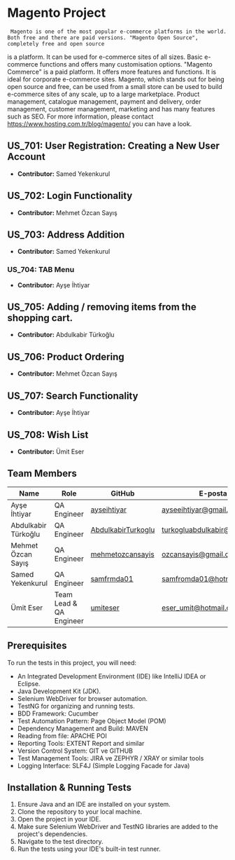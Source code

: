 # Magento Project
     Magento is one of the most popular e-commerce platforms in the world. Both free and there are paid versions. "Magento Open Source", completely free and open source
is a platform. It can be used for e-commerce sites of all sizes. Basic e-commerce functions and offers many customisation options. "Magento Commerce" is a paid platform. It offers more features and functions. It is ideal for corporate e-commerce sites. Magento, which stands out for being open source and free, can be used from a small store can be used to build e-commerce sites of any scale, up to a large marketplace. Product management, catalogue management, payment and delivery, order management, customer management, marketing and has many features such as SEO. For more information, please contact https://www.hosting.com.tr/blog/magento/
you can have a look.

## US_701: User Registration: Creating a New User Account
- **Contributor:** Samed Yekenkurul

## US_702: Login Functionality
- **Contributor:** Mehmet Özcan Sayış

## US_703: Address Addition
- **Contributor:** Samed Yekenkurul
  
### US_704: TAB Menu
- **Contributor:** Ayşe İhtiyar

## US_705: Adding / removing items from the shopping cart.
- **Contributor:** Abdulkabir Türkoğlu

## US_706: Product Ordering
- **Contributor:** Mehmet Özcan Sayış

## US_707: Search Functionality
- **Contributor:**  Ayşe İhtiyar

## US_708: Wish List
- **Contributor:** Ümit Eser

## Team Members

| Name                    | Role                      | GitHub                                                      | E-posta                          |
|-------------------------|---------------------------|-------------------------------------------------------------|--------------------------        |
| Ayşe İhtiyar            | QA Engineer               | [ayseihtiyar](https://github.com/ayseihtiyar)               | ayseeihtiyar@gmail.com           |
| Abdulkabir Türkoğlu     | QA Engineer               | [AbdulkabirTurkoglu](https://github.com/AbdulkabirTurkoglu) | turkogluabdulkabir@gmail.com     |
| Mehmet Özcan Sayış      | QA Engineer               | [mehmetozcansayis](https://github.com/ozcansayis)           | ozcansayis@gmail.com             |
| Samed Yekenkurul        | QA Engineer               | [samfrmda01](https://github.com/samfrmda01)                 | samfromda01@hotmail.com          |
| Ümit Eser               | Team Lead & QA Engineer   | [umiteser](https://github.com/umiteser)                     | eser_umit@hotmail.com            |
 
## Prerequisites

To run the tests in this project, you will need:

- An Integrated Development Environment (IDE) like IntelliJ IDEA or Eclipse.
- Java Development Kit (JDK).
- Selenium WebDriver for browser automation.
- TestNG for organizing and running tests.
- BDD Framework: Cucumber
- Test Automation Pattern: Page Object Model (POM)
- Dependency Management and Build: MAVEN
- Reading from file: APACHE POI
- Reporting Tools: EXTENT Report and similar
- Version Control System: GIT ve GITHUB
- Test Management Tools: JIRA ve ZEPHYR / XRAY or similar tools
- Logging Interface: SLF4J (Simple Logging Facade for Java)

## Installation & Running Tests

1. Ensure Java and an IDE are installed on your system.
2. Clone the repository to your local machine.
3. Open the project in your IDE.
4. Make sure Selenium WebDriver and TestNG libraries are added to the project's dependencies.
5. Navigate to the test directory.
6. Run the tests using your IDE's built-in test runner.
